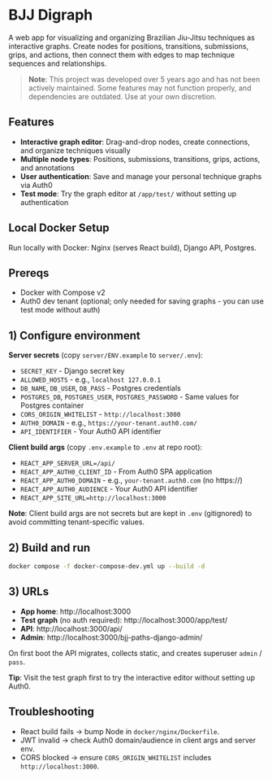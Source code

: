 # BJJ Digraph

A web app for visualizing and organizing Brazilian Jiu-Jitsu techniques as interactive graphs. Create nodes for positions, transitions, submissions, grips, and actions, then connect them with edges to map technique sequences and relationships.

> **Note**: This project was developed over 5 years ago and has not been actively maintained. Some features may not function properly, and dependencies are outdated. Use at your own discretion.

## Features

- **Interactive graph editor**: Drag-and-drop nodes, create connections, and organize techniques visually
- **Multiple node types**: Positions, submissions, transitions, grips, actions, and annotations
- **User authentication**: Save and manage your personal technique graphs via Auth0
- **Test mode**: Try the graph editor at `/app/test/` without setting up authentication

## Local Docker Setup

Run locally with Docker: Nginx (serves React build), Django API, Postgres.

## Prereqs

- Docker with Compose v2
- Auth0 dev tenant (optional; only needed for saving graphs - you can use test mode without auth)

## 1) Configure environment

**Server secrets** (copy `server/ENV.example` to `server/.env`):

- `SECRET_KEY` - Django secret key
- `ALLOWED_HOSTS` - e.g., `localhost 127.0.0.1`
- `DB_NAME`, `DB_USER`, `DB_PASS` - Postgres credentials
- `POSTGRES_DB`, `POSTGRES_USER`, `POSTGRES_PASSWORD` - Same values for Postgres container
- `CORS_ORIGIN_WHITELIST` - `http://localhost:3000`
- `AUTH0_DOMAIN` - e.g., `https://your-tenant.auth0.com/`
- `API_IDENTIFIER` - Your Auth0 API identifier

**Client build args** (copy `.env.example` to `.env` at repo root):

- `REACT_APP_SERVER_URL=/api/`
- `REACT_APP_AUTH0_CLIENT_ID` - From Auth0 SPA application
- `REACT_APP_AUTH0_DOMAIN` - e.g., `your-tenant.auth0.com` (no https://)
- `REACT_APP_AUTH0_AUDIENCE` - Your Auth0 API identifier
- `REACT_APP_SITE_URL=http://localhost:3000`

**Note**: Client build args are not secrets but are kept in `.env` (gitignored) to avoid committing tenant-specific values.

## 2) Build and run

```bash
docker compose -f docker-compose-dev.yml up --build -d
```

## 3) URLs

- **App home**: http://localhost:3000
- **Test graph** (no auth required): http://localhost:3000/app/test/
- **API**: http://localhost:3000/api/
- **Admin**: http://localhost:3000/bjj-paths-django-admin/

On first boot the API migrates, collects static, and creates superuser `admin` / `pass`.

**Tip**: Visit the test graph first to try the interactive editor without setting up Auth0.

## Troubleshooting

- React build fails → bump Node in `docker/nginx/Dockerfile`.
- JWT invalid → check Auth0 domain/audience in client args and server env.
- CORS blocked → ensure `CORS_ORIGIN_WHITELIST` includes `http://localhost:3000`.
